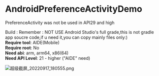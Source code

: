 # AndroidPreferenceActivityDemo

PreferenceActivity was not be used in API29 and high

Build :
Remember : NOT USE Android Studio's full grade,this is not gradle app soucre code,if u need it,you can copy mainly files only:)  
**Require tool**: AIDE(Mobile)  
**Require root**: No  
**Need abi**: arm, arm64, x86(64)  
**Need API Level**: 21 - higher ("AIDE" need)

![超级截屏_20220917_180555.png](https://s2.loli.net/2022/09/17/rakfNi3xvZ9JWlL.png)
